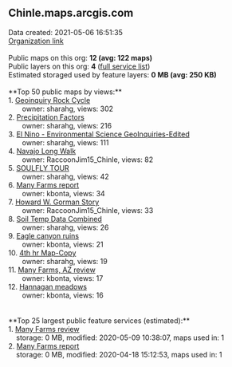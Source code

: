 <h2>Chinle.maps.arcgis.com</h2> Data created: 2021-05-06 16:51:35 <br /><a target='new' href='https://Chinle.maps.arcgis.com'>Organization link</a><br /><br />Public maps on this org: <b>12 (avg: 122 maps)</b><br />Public layers on this org: <b>4 </b>(<a target='new' href='https://services.arcgis.com/8eRznOOf2LWcKKgo/ArcGIS/rest/services'>full service list</a>)<br />Estimated storaged used by feature layers: <b>0 MB (avg: 250 KB)</b><br /><br />**Top 50 public maps by views:**<br />  1. <a target='new' href='https://www.arcgis.com/home/item.html?id=d8a0bacfa025477ba8067587b59890a9'>Geoinquiry Rock Cycle</a> <br />  &nbsp;&nbsp;&nbsp;&nbsp; &nbsp;&nbsp;owner: sharahg, views: 302<br />  2. <a target='new' href='https://www.arcgis.com/home/item.html?id=cded0d156515489d88a8ff4b02c84422'>Precipitation Factors</a> <br />  &nbsp;&nbsp;&nbsp;&nbsp; &nbsp;&nbsp;owner: sharahg, views: 216<br />  3. <a target='new' href='https://www.arcgis.com/home/item.html?id=77a7d51ba3674c38a68fa6a65cea951a'>El Nino  - Environmental Science GeoInquiries-Edited</a> <br />  &nbsp;&nbsp;&nbsp;&nbsp; &nbsp;&nbsp;owner: sharahg, views: 111<br />  4. <a target='new' href='https://www.arcgis.com/home/item.html?id=342f5ef3dbfb40ddbbad7db839dccdf8'>Navajo Long Walk</a> <br />  &nbsp;&nbsp;&nbsp;&nbsp; &nbsp;&nbsp;owner: RaccoonJim15_Chinle, views: 82<br />  5. <a target='new' href='https://www.arcgis.com/home/item.html?id=5a9a9c4398f044b08613e8f363a48804'>SOULFLY TOUR </a> <br />  &nbsp;&nbsp;&nbsp;&nbsp; &nbsp;&nbsp;owner: sharahg, views: 42<br />  6. <a target='new' href='https://www.arcgis.com/home/item.html?id=67b989a527ac4567b55ae05ea89b2d51'>Many Farms report</a> <br />  &nbsp;&nbsp;&nbsp;&nbsp; &nbsp;&nbsp;owner: kbonta, views: 34<br />  7. <a target='new' href='https://www.arcgis.com/home/item.html?id=1921ba55f8a04891bcb5bbcc64eb0402'>Howard W. Gorman Story</a> <br />  &nbsp;&nbsp;&nbsp;&nbsp; &nbsp;&nbsp;owner: RaccoonJim15_Chinle, views: 33<br />  8. <a target='new' href='https://www.arcgis.com/home/item.html?id=9a84f81e8f6142899901826b51fa1fb2'>Soil Temp Data Combined</a> <br />  &nbsp;&nbsp;&nbsp;&nbsp; &nbsp;&nbsp;owner: sharahg, views: 26<br />  9. <a target='new' href='https://www.arcgis.com/home/item.html?id=3c129788d8fb40f08a5e29fbb0e82335'>Eagle canyon ruins</a> <br />  &nbsp;&nbsp;&nbsp;&nbsp; &nbsp;&nbsp;owner: kbonta, views: 21<br />  10. <a target='new' href='https://www.arcgis.com/home/item.html?id=debd512e5acc4eb5bf42f677a823a4fe'>4th hr Map-Copy</a> <br />  &nbsp;&nbsp;&nbsp;&nbsp; &nbsp;&nbsp;owner: sharahg, views: 19<br />  11. <a target='new' href='https://www.arcgis.com/home/item.html?id=4cb0462c23fb497b9356ca94f00fd20a'>Many Farms, AZ review</a> <br />  &nbsp;&nbsp;&nbsp;&nbsp; &nbsp;&nbsp;owner: kbonta, views: 17<br />  12. <a target='new' href='https://www.arcgis.com/home/item.html?id=562cbdd2f2d744ef8074a4f602cbaaac'>Hannagan meadows</a> <br />  &nbsp;&nbsp;&nbsp;&nbsp; &nbsp;&nbsp;owner: kbonta, views: 16<br /><br /><br />**Top 25 largest public feature services (estimated):**<br /> 1. <a target='new' href='https://www.arcgis.com/home/item.html?id=dba161ee777c4a82a744f811676ce189'>Many Farms review</a><br /> &nbsp;&nbsp;&nbsp;&nbsp;storage: 0 MB, modified: 2020-05-09 10:38:07, maps used in: 1<br /> 2. <a target='new' href='https://www.arcgis.com/home/item.html?id=9f873aefd47640c584484fb599a5bd25'>Many Farms report</a><br /> &nbsp;&nbsp;&nbsp;&nbsp;storage: 0 MB, modified: 2020-04-18 15:12:53, maps used in: 1<br />